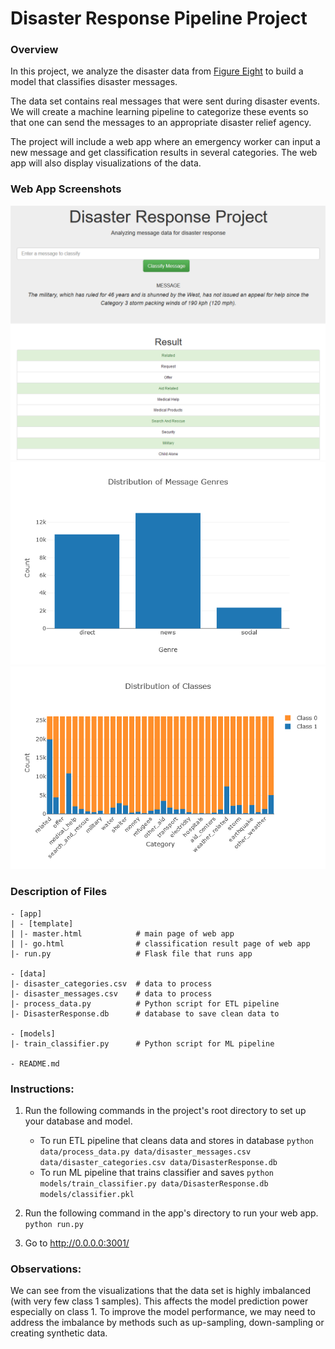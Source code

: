 # Disaster Response Pipeline Project

### Overview

In this project, we analyze the disaster data from [Figure Eight](https://www.figure-eight.com/) to build a model that classifies disaster messages.

The data set contains real messages that were sent during disaster events. We will create a machine learning pipeline to categorize these events so that one can send the messages to an appropriate disaster relief agency.

The project will include a web app where an emergency worker can input a new message and get classification results in several categories. The web app will also display visualizations of the data.

### Web App Screenshots

![Classify Message](images/screenshot1.png)
![Distribution of Message Genres](images/chart1.png)
![Distribution of Classes](images/chart2.png)

### Description of Files

```
- [app]
| - [template]
| |- master.html            # main page of web app
| |- go.html                # classification result page of web app
|- run.py                   # Flask file that runs app

- [data]
|- disaster_categories.csv  # data to process
|- disaster_messages.csv    # data to process
|- process_data.py          # Python script for ETL pipeline
|- DisasterResponse.db      # database to save clean data to

- [models]
|- train_classifier.py      # Python script for ML pipeline

- README.md
```

### Instructions:

1. Run the following commands in the project's root directory to set up your database and model.

    - To run ETL pipeline that cleans data and stores in database
        `python data/process_data.py data/disaster_messages.csv data/disaster_categories.csv data/DisasterResponse.db`
    - To run ML pipeline that trains classifier and saves
        `python models/train_classifier.py data/DisasterResponse.db models/classifier.pkl`

2. Run the following command in the app's directory to run your web app.
    `python run.py`

3. Go to http://0.0.0.0:3001/

### Observations:

We can see from the visualizations that the data set is highly imbalanced (with very few class 1 samples). This affects the model prediction power especially on class 1. To improve the model performance, we may need to address the imbalance by methods such as up-sampling, down-sampling or creating synthetic data.